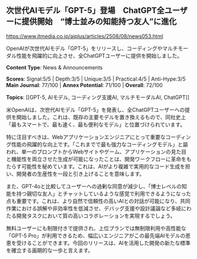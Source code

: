 ## 次世代AIモデル「GPT-5」登場　ChatGPT全ユーザーに提供開始　“博士並みの知能持つ友人”に進化

https://www.itmedia.co.jp/aiplus/articles/2508/08/news053.html

OpenAIが次世代AIモデル「GPT-5」をリリースし、コーディングやマルチモーダル性能を飛躍的に向上させ、全ChatGPTユーザーに提供を開始しました。

**Content Type**: News & Announcements

**Scores**: Signal:5/5 | Depth:3/5 | Unique:3/5 | Practical:4/5 | Anti-Hype:3/5
**Main Journal**: 77/100 | **Annex Potential**: 71/100 | **Overall**: 72/100

**Topics**: [[GPT-5, AIモデル, コーディング支援AI, マルチモーダルAI, ChatGPT]]

米OpenAIは、次世代AIモデル「GPT-5」を発表し、全ChatGPTユーザーへの提供を開始しました。これは、既存の主要モデルを置き換えるもので、同社史上「最もスマートで、最も速く、最も便利なモデル」と位置づけられています。

特に注目すべきは、Webアプリケーションエンジニアにとって重要なコーディング性能の飛躍的な向上です。「これまでで最も強力なコーディングモデル」と謳われ、単一のプロンプトからWebサイトやゲーム、アプリケーションの見た目と機能性を両立させた生成が可能になったことは、開発ワークフローに革命をもたらす可能性を秘めています。これは、AIがより複雑で実用的なコード生成を担い、開発者の生産性を一段と引き上げることを意味します。

また、GPT-4oと比較してユーザーへの過剰な同意が減少し、「博士レベルの知能を持つ親切な友人」とチャットしているような感覚で利用できるようになった点も重要です。これは、より自然で信頼性の高いAIとの対話が可能になり、共同作業における誤解や非効率性を低減させ、デバッグ支援や設計議論など多岐にわたる開発タスクにおいて質の高いコラボレーションを実現するでしょう。

無料ユーザーにも制限付きで提供され、上位プランでは無制限利用や高性能な「GPT-5 Pro」が利用できるため、幅広いエンジニアがこの最先端AIモデルの恩恵を受けることができます。今回のリリースは、AIを活用した開発の新たな標準を確立する画期的な一歩と言えます。